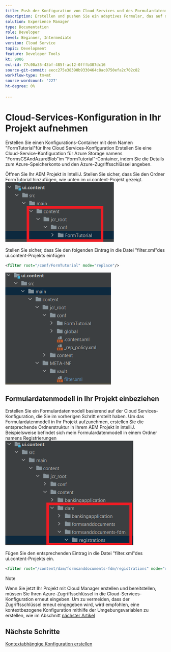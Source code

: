 ```yaml
---
title: Push der Konfiguration von Cloud Services und des Formulardatenmodells in die Cloud-Instanz
description: Erstellen und pushen Sie ein adaptives Formular, das auf dem Azure-Datenmodell zur Datenspeicherung basiert, in die Cloud-Instanz.
solution: Experience Manager
type: Documentation
role: Developer
level: Beginner, Intermediate
version: Cloud Service
topic: Development
feature: Developer Tools
kt: 9006
exl-id: 77c00a35-43bf-485f-ac12-0fffb307dc16
source-git-commit: eecc275e38390b9330464c8ac0750efa2c702c82
workflow-type: tm+mt
source-wordcount: '227'
ht-degree: 0%

---
```


# Cloud-Services-Konfiguration in Ihr Projekt aufnehmen

Erstellen Sie einen Konfigurations-Container mit dem Namen &quot;FormTutorial&quot;für Ihre Cloud Services-Konfiguration Erstellen Sie eine Cloud-Service-Konfiguration für Azure Storage namens &quot;FormsCSAndAzureBlob&quot;im &quot;FormTutorial&quot;-Container, indem Sie die Details zum Azure-Speicherkonto und den Azure-Zugriffsschlüssel angeben.

Öffnen Sie Ihr AEM Projekt in IntelliJ. Stellen Sie sicher, dass Sie den Ordner FormTutorial hinzufügen, wie unten im ui.content-Projekt gezeigt.
![cloud-services-configuration](assets/cloud-services-configuration.png)

Stellen Sie sicher, dass Sie den folgenden Eintrag in die Datei &quot;filter.xml&quot;des ui.content-Projekts einfügen

```xml
<filter root="/conf/FormTutorial" mode="replace"/>
```

![filter-xml](assets/ui-content-filter.png)

## Formulardatenmodell in Ihr Projekt einbeziehen

Erstellen Sie ein Formulardatenmodell basierend auf der Cloud Services-Konfiguration, die Sie im vorherigen Schritt erstellt haben. Um das Formulardatenmodell in Ihr Projekt aufzunehmen, erstellen Sie die entsprechende Ordnerstruktur in Ihrem AEM Projekt in intelliJ. Beispielsweise befindet sich mein Formulardatenmodell in einem Ordner namens Registrierungen
![fdm-content](assets/ui-content-fdm.png)

Fügen Sie den entsprechenden Eintrag in die Datei &quot;filter.xml&quot;des ui.content-Projekts ein.

```xml
<filter root="/content/dam/formsanddocuments-fdm/registrations" mode="replace"/>
```


>[!NOTE]
>
>Wenn Sie jetzt Ihr Projekt mit Cloud Manager erstellen und bereitstellen, müssen Sie Ihren Azure-Zugriffsschlüssel in die Cloud-Services-Konfiguration erneut eingeben. Um zu vermeiden, dass der Zugriffsschlüssel erneut eingegeben wird, wird empfohlen, eine kontextbezogene Konfiguration mithilfe der Umgebungsvariablen zu erstellen, wie im Abschnitt [nächster Artikel](./context-aware-fdm.md)

## Nächste Schritte

[Kontextabhängige Konfiguration erstellen](./context-aware-fdm.md)
